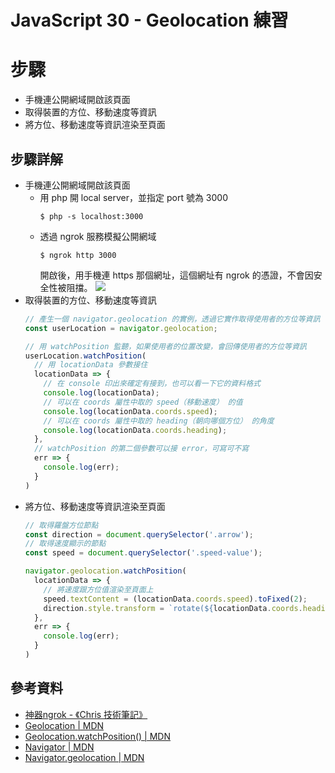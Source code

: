 # JavaScript 30 - Geolocation 練習

# 步驟

- 手機連公開網域開啟該頁面
- 取得裝置的方位、移動速度等資訊
- 將方位、移動速度等資訊渲染至頁面

## 步驟詳解

- 手機連公開網域開啟該頁面
  - 用 php 開 local server，並指定 port 號為 3000
    ```shell
    $ php -s localhost:3000
    ```
  - 透過 ngrok 服務模擬公開網域
    ```shell
    $ ngrok http 3000
    ```
    開啟後，用手機連 https 那個網址，這個網址有 ngrok 的憑證，不會因安全性被阻擋。
    ![](https://i.imgur.com/KKVGQsB.png)
- 取得裝置的方位、移動速度等資訊
  ```javascript
  // 產生一個 navigator.geolocation 的實例，透過它實作取得使用者的方位等資訊
  const userLocation = navigator.geolocation;

  // 用 watchPosition 監聽，如果使用者的位置改變，會回傳使用者的方位等資訊
  userLocation.watchPosition(
    // 用 locationData 參數接住
    locationData => {
      // 在 console 印出來確定有接到，也可以看一下它的資料格式
      console.log(locationData);
      // 可以在 coords 屬性中取的 speed（移動速度） 的值
      console.log(locationData.coords.speed);
      // 可以在 coords 屬性中取的 heading（朝向哪個方位） 的角度
      console.log(locationData.coords.heading);
    },
    // watchPosition 的第二個參數可以接 error，可寫可不寫
    err => {
      console.log(err);
    }
  )
  ```
- 將方位、移動速度等資訊渲染至頁面
  ```javascript
  // 取得羅盤方位節點
  const direction = document.querySelector('.arrow');
  // 取得速度顯示的節點
  const speed = document.querySelector('.speed-value');

  navigator.geolocation.watchPosition(
    locationData => {
      // 將速度跟方位值渲染至頁面上
      speed.textContent = (locationData.coords.speed).toFixed(2);
      direction.style.transform = `rotate(${locationData.coords.heading}deg)`;
    },
    err => {
      console.log(err);
    }
  )
  ```

## 參考資料
- [神器ngrok - 《Chris 技術筆記》](https://dwatow.github.io/2017/06-16-ngrok/)
- [Geolocation | MDN](https://developer.mozilla.org/zh-TW/docs/Web/API/Geolocation)
- [Geolocation.watchPosition() | MDN](https://developer.mozilla.org/zh-TW/docs/Web/API/Geolocation/watchPosition)
- [Navigator | MDN](https://developer.mozilla.org/zh-TW/docs/Web/API/Navigator)
- [Navigator.geolocation | MDN](https://developer.mozilla.org/zh-TW/docs/Web/API/Navigator/geolocation)
